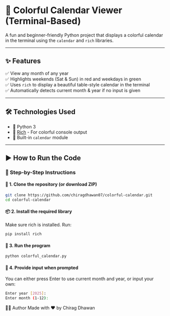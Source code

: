 # 📅 Colorful Calendar Viewer (Terminal-Based)

A fun and beginner-friendly Python project that displays a colorful calendar in the terminal using the `calendar` and `rich` libraries.

---

## ✨ Features

✅ View any month of any year  
✅ Highlights weekends (Sat & Sun) in red and weekdays in green  
✅ Uses `rich` to display a beautiful table-style calendar in the terminal  
✅ Automatically detects current month & year if no input is given

---

## 🛠️ Technologies Used

- 🐍 Python 3
- 🎨 [Rich](https://pypi.org/project/rich/) - For colorful console output
- 📆 Built-in `calendar` module

---

## ▶️ How to Run the Code

### 🧾 Step-by-Step Instructions

#### 🔧 1. Clone the repository (or download ZIP)
```bash
git clone https://github.com/chiragdhawan07/colorful-calendar.git
cd colorful-calendar
```
#### 📦 2. Install the required library
 
 Make sure rich is installed. Run:
 ```bash
pip install rich
```
#### 🚀 3. Run the program
```bash
python colorful_calendar.py
```
#### 📝 4. Provide input when prompted

You can either press Enter to use current month and year, or input your own:
```bash
Enter year [2025]: 
Enter month (1-12):
```

🙋‍♂️ Author
Made with ❤️ by Chirag Dhawan

